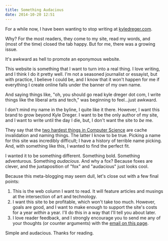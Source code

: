 ```yaml
---
title: Something Audacious
date: 2014-10-20 12:51
---
```

For a while now, I have been wanting to stop writing at [kyledreger.com](http://kyledreger.com). 

Why? For the most readers, they come to my site, read my words, and (most of the time) closed the tab happy. But for me, there was a growing issue. 

It's awkward as hell to promote an eponymous website. 

This website is something that I want to turn into a real thing. I love writing, and I think I do it pretty well. I'm not a seasoned journalist or essayist, but with practice, I believe I could be, and I know that it won't happen for me if everything I create online falls under the banner of my own name.

And saying things like, "oh, you should go read kyle dreger dot com, I write things like the liberal arts and tech," was beginning to feel...just awkward. 

I don't mind my name in the byline, I quite like it there. However, I want this brand to grow beyond Kyle Dreger. I want to be the only author of my site, and I want to write until the day I die, but, I don't want the site to _be_ me.

They say that the [two hardest things in Computer Science](http://martinfowler.com/bliki/TwoHardThings.html) are cache invalidation and naming things. The latter I know to be true. Picking a name for this site was incredibly difficult; I have a history of terrible name picking. And, with something like this, I wanted to find the perfect fit. 

I wanted it to be something different. Something bold. Something adventurous. Something _audacious_. And why a fox? Because foxes are clever, and the juxtaposition of "fox" and "audacious" just looks cool. 

Because this meta-blogging may seem dull, let's close out with a few final points: 

1. This is the web column I want to read. It will feature articles and musings at the intersection of art and technology. 
2. I want this site to be profitable, which won't take too much. However, goals are good, and I want to make enough to support the site's costs for a year _within_ a year. I'll do this in a way that I'll tell you about later.
3. I love reader feedback, and I strongly encourage you to send me any of your thoughts (or counter arguments) with the [email on this page](/about). 

Simple and audacious. Thanks for reading. 
